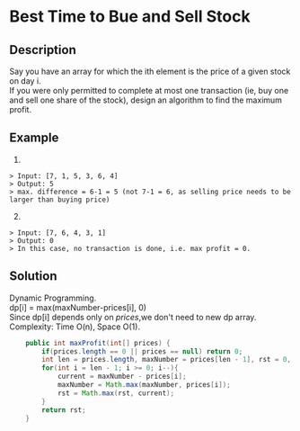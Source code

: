 # Best Time to Bue and Sell Stock  
## Description  
Say you have an array for which the ith element is the price of a given stock on day i.  
If you were only permitted to complete at most one transaction (ie, buy one and sell one share of the stock), design an algorithm to find the maximum profit.  
## Example  
1.
```
> Input: [7, 1, 5, 3, 6, 4]  
> Output: 5  
> max. difference = 6-1 = 5 (not 7-1 = 6, as selling price needs to be larger than buying price)  
```
2.
```
> Input: [7, 6, 4, 3, 1]  
> Output: 0  
> In this case, no transaction is done, i.e. max profit = 0.  
```
## Solution  
Dynamic Programming.  
dp[i] = max(maxNumber-prices[i], 0)  
Since dp[i] depends only on *prices*,we don't need to new dp array.  
Complexity: Time O(n), Space O(1).  
```java
    public int maxProfit(int[] prices) {
        if(prices.length == 0 || prices == null) return 0;
        int len = prices.length, maxNumber = prices[len - 1], rst = 0, current;
        for(int i = len - 1; i >= 0; i--){
            current = maxNumber - prices[i];
            maxNumber = Math.max(maxNumber, prices[i]);
            rst = Math.max(rst, current);
        }
        return rst;
    }
```
